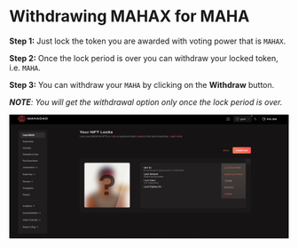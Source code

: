 # Withdrawing MAHAX for MAHA

**Step 1:** Just lock the token you are awarded with voting power that is `MAHAX`.

**Step 2:** Once the lock period is over you can withdraw your locked token, i.e. `MAHA`.

**Step 3:** You can withdraw your `MAHA` by clicking on the **Withdraw** button.&#x20;

_**NOTE**: You will get the withdrawal option only once the lock period is over._&#x20;

![](../../.gitbook/assets/7.jpg)

